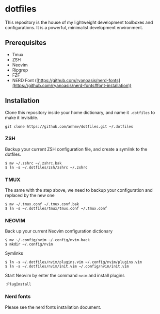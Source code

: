 # dotfiles

This repository is the house of my lightweight development toolboxes and configurations. It is a powerful, minimalist development environment.

## Prerequisites

- Tmux
- ZSH
- Neovim
- Ripgrep
- FZF
- NERD Font ([https://github.com/ryanoasis/nerd-fonts](https://github.com/ryanoasis/nerd-fonts#font-installation))

## Installation

Clone this repository inside your home dictionary, and name it `.dotfiles` to make it invisible.

    git clone https://github.com/anhmv/dotfiles.git ~/.dotfiles

### ZSH

Backup your current ZSH configuration file, and create a symlink to the dotfiles.

    $ mv ~/.zshrc ~/.zshrc.bak
    $ ln -s ~/.dotfiles/zsh/zshrc ~/.zshrc

### TMUX

The same with the step above, we need to backup your configuration and replaced by the new one

    $ mv ~/.tmux.conf ~/.tmux.conf.bak
    $ ln -s ~/.dotfiles/tmux/tmux.conf ~/.tmux.conf

### NEOVIM

Back up your current Neovim configuration dictionary

    $ mv ~/.config/nvim ~/.config/nvim.back
    $ mkdir ~/.config/nvim

Symlinks

    $ ln -s ~/.dotfiles/nvim/plugins.vim ~/.config/nvim/plugins.vim
    $ ln -s ~/.dotfiles/nvim/init.vim ~/.config/nvim/init.vim

Start Neovim by enter the command `nvim` and install plugins

    :PlugInstall

### Nerd fonts

Please see the nerd fonts installation document.
